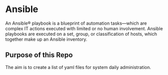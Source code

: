 # Ansible

An Ansible® playbook is a blueprint of automation tasks—which are complex IT actions executed with limited or no human involvement. Ansible playbooks are executed on a set, group, or classification of hosts, which together make up an Ansible inventory.

## Purpose of this Repo
The aim is to create a list of yaml files for system daily administration. 